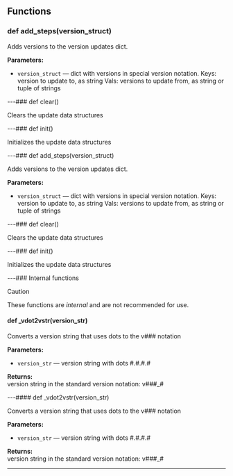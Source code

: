 ## Functions

### def add_steps(version_struct)

Adds versions to the version updates dict.

**Parameters:**
- `version_struct` &mdash; dict with versions in special version notation. Keys: version to update to, as string Vals: versions to update from, as string or tuple of strings


---### def clear()

Clears the update data structures

---### def init()

Initializes the update data structures

---### def add_steps(version_struct)

Adds versions to the version updates dict.

**Parameters:**
- `version_struct` &mdash; dict with versions in special version notation. Keys: version to update to, as string Vals: versions to update from, as string or tuple of strings


---### def clear()

Clears the update data structures

---### def init()

Initializes the update data structures

---### Internal functions

> [!CAUTION]
> These functions are *internal* and are not recommended for use.

#### def _vdot2vstr(version_str)

Converts a version string that uses dots to the v#_#_# notation

**Parameters:**
- `version_str` &mdash; version string with dots #.#.#.#


**Returns:**<br>
version string in the standard version notation: v#_#_#_#

---#### def _vdot2vstr(version_str)

Converts a version string that uses dots to the v#_#_# notation

**Parameters:**
- `version_str` &mdash; version string with dots #.#.#.#


**Returns:**<br>
version string in the standard version notation: v#_#_#_#

---